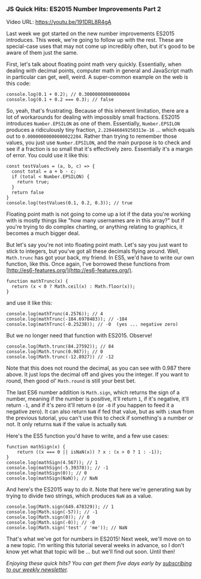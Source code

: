 ### JS Quick Hits: ES2015 Number Improvements Part 2

Video URL: https://youtu.be/191DRL8R4gA

Last week we got started on the new number improvements ES2015 introduces. This week, we're going to follow up with the rest. These are special-case uses that may not come up incredibly often, but it's good to be aware of them just the same.

First, let's talk about floating point math very quickly. Essentially, when dealing with decimal points, computer math in general and JavaScript math in particular can get, well, weird. A super-common example on the web is this code:

```
console.log(0.1 + 0.2); // 0.30000000000000004
console.log(0.1 + 0.2 === 0.3); // false
```

So, yeah, that's frustrating. Because of this inherent limitation, there are a lot of workarounds for dealing with impossibly small fractions. ES2015 introduces `Number.EPSILON` as one of them. Essentially, `Number.EPSILON` produces a ridiculously tiny fraction, `2.220446049250313e-16` &hellip; which equals out to `0.00000000000000022204`. Rather than trying to remember those values, you just use `Number.EPSILON`, and the main purpose is to check and see if a fraction is so small that it's effectively zero. Essentially it's a margin of error. You could use it like this:

```
const testValues = (a, b, c) => {
  const total = a + b - c;
  if (total < Number.EPSILON) {
    return true;
  }
  return false
}
console.log(testValues(0.1, 0.2, 0.3)); // true
```

Floating point math is not going to come up a lot if the data you're working with is mostly things like "how many usernames are in this array?" but if you're trying to do complex charting, or anything relating to graphics, it becomes a much bigger deal.

But let's say you're not into floating point math. Let's say you just want to stick to integers, but you've got all these decimals flying around. Well, `Math.trunc` has got your back, my friend. In ES5, we'd have to write our own function, like this. Once again, I've borrowed these functions from [http://es6-features.org/](http://es6-features.org/).

```
function mathTrunc(x) {
  return (x < 0 ? Math.ceil(x) : Math.floor(x));
}
```

and use it like this:

```
console.log(mathTrunc(4.2576)); // 4
console.log(mathTrunc(-184.6978483)); // -184
console.log(mathTrunc(-0.25238)); // -0  (yes ... negative zero)
```

But we no longer need that function with ES2015. Observe!

```
console.log(Math.trunc(84.27592)); // 84
console.log(Math.trunc(0.987)); // 0
console.log(Math.trunc(-12.8927)) // -12
```

Note that this does not round the decimal, as you can see with 0.987 there above. It just lops the decimal off and gives you the integer. If you want to round, then good ol' `Math.round` is still your best bet.

The last ES6 number addition is `Math.sign`, which returns the sign of a number, meaning if the number is positive, it'll return `1`, if it's negative, it'll return `-1`, and if it's zero it'll return `0` (or `-0` if you happen to feed it a negative zero). It can also return `NaN` if fed that value, but as with `isNaN` from the previous tutorial, you can't use this to check if something's a number or not. It only returns `NaN` if the value is actually `NaN`.

Here's the ES5 function you'd have to write, and a few use cases:

```
function mathSign(x) {
    return ((x === 0 || isNaN(x)) ? x : (x > 0 ? 1 : -1));
}
console.log(mathSign(4.567)); // 1
console.log(mathSign(-5.39378)); // -1
console.log(mathSign(0)); // 0
console.log(mathSign(NaN)); // NaN
```

And here's the ES2015 way to do it. Note that here we're generating `NaN` by trying to divide two strings, which produces `NaN` as a value.

```
console.log(Math.sign(649.478329)); // 1
console.log(Math.sign(-57)); // -1
console.log(Math.sign(0)); // 0
console.log(Math.sign(-0)); // -0
console.log(Math.sign('test' / 'me')); // NaN
```

That's what we've got for numbers in ES2015! Next week, we'll move on to a new topic. I'm writing this tutorial several weeks in advance, so I don't know yet what that topic will be &hellip; but we'll find out soon. Until then!

*Enjoying these quick hits? You can get them five days early by [subscribing to our weekly newsletter](https://closebrace.com/newsletter/subscribe).*